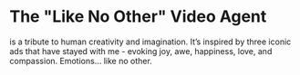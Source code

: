 # The "Like No Other" Video Agent 
is a tribute to human creativity and imagination. It’s inspired by three iconic ads that have stayed with me - evoking joy, awe, happiness, love, and compassion. Emotions… like no other.
